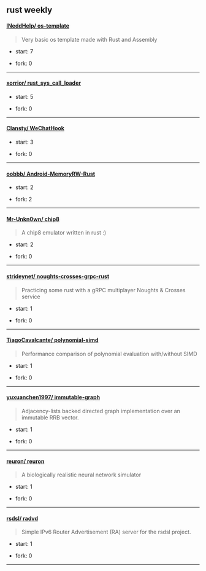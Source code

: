## rust weekly

#### [INeddHelp/ os-template](https://github.com/INeddHelp/os-template)
>  Very basic os template made with Rust and Assembly
+ start: 7
+ fork: 0
---
#### [xorrior/ rust_sys_call_loader](https://github.com/xorrior/rust_sys_call_loader)
>  
+ start: 5
+ fork: 0
---
#### [Clansty/ WeChatHook](https://github.com/Clansty/WeChatHook)
>  
+ start: 3
+ fork: 0
---
#### [oobbb/ Android-MemoryRW-Rust](https://github.com/oobbb/Android-MemoryRW-Rust)
>  
+ start: 2
+ fork: 2
---
#### [Mr-Unkn0wn/ chip8](https://github.com/Mr-Unkn0wn/chip8)
>  A chip8 emulator written in rust :)
+ start: 2
+ fork: 0
---
#### [strideynet/ noughts-crosses-grpc-rust](https://github.com/strideynet/noughts-crosses-grpc-rust)
>  Practicing some rust with a gRPC multiplayer Noughts & Crosses service
+ start: 1
+ fork: 0
---
#### [TiagoCavalcante/ polynomial-simd](https://github.com/TiagoCavalcante/polynomial-simd)
>  Performance comparison of polynomial evaluation with/without SIMD
+ start: 1
+ fork: 0
---
#### [yuxuanchen1997/ immutable-graph](https://github.com/yuxuanchen1997/immutable-graph)
>  Adjacency-lists backed directed graph implementation over an immutable RRB vector.
+ start: 1
+ fork: 0
---
#### [reuron/ reuron](https://github.com/reuron/reuron)
>  A biologically realistic neural network simulator
+ start: 1
+ fork: 0
---
#### [rsdsl/ radvd](https://github.com/rsdsl/radvd)
>  Simple IPv6 Router Advertisement (RA) server for the rsdsl project.
+ start: 1
+ fork: 0
---